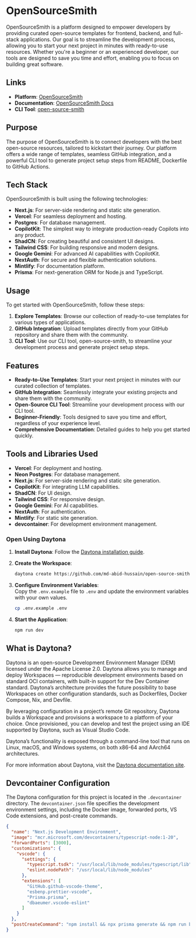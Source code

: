 # OpenSourceSmith

OpenSourceSmith is a platform designed to empower developers by providing curated open-source templates for frontend, backend, and full-stack applications. Our goal is to streamline the development process, allowing you to start your next project in minutes with ready-to-use resources. Whether you're a beginner or an experienced developer, our tools are designed to save you time and effort, enabling you to focus on building great software.

## Links

- **Platform**: [OpenSourceSmith](https://opensourcesmith.vercel.app/)
- **Documentation**: [OpenSourceSmith Docs](https://amomynus.mintlify.app/introduction)
- **CLI Tool**: [open-source-smith](https://www.npmjs.com/package/open-source-smith)

## Purpose

The purpose of OpenSourceSmith is to connect developers with the best open-source resources, tailored to kickstart their journey. Our platform offers a wide range of templates, seamless GitHub integration, and a powerful CLI tool to generate project setup steps from README, Dockerfile to GitHub Actions.

## Tech Stack

OpenSourceSmith is built using the following technologies:

- **Next.js**: For server-side rendering and static site generation.
- **Vercel**: For seamless deployment and hosting.
- **Postgres**: For database management.
- **CopilotKit**: The simplest way to integrate production-ready Copilots into any product.
- **ShadCN**: For creating beautiful and consistent UI designs.
- **Tailwind CSS**: For building responsive and modern designs.
- **Google Gemini**: For advanced AI capabilities with CopilotKit.
- **NextAuth**: For secure and flexible authentication solutions.
- **Mintlify**: For documentation platform.
- **Prisma**: For next-generation ORM for Node.js and TypeScript.

## Usage

To get started with OpenSourceSmith, follow these steps:

1. **Explore Templates**: Browse our collection of ready-to-use templates for various types of applications.
2. **GitHub Integration**: Upload templates directly from your GitHub repository and share them with the community.
3. **CLI Tool**: Use our CLI tool, open-source-smith, to streamline your development process and generate project setup steps.

## Features

- **Ready-to-Use Templates**: Start your next project in minutes with our curated collection of templates.
- **GitHub Integration**: Seamlessly integrate your existing projects and share them with the community.
- **Open-Source CLI Tool**: Streamline your development process with our CLI tool.
- **Beginner-Friendly**: Tools designed to save you time and effort, regardless of your experience level.
- **Comprehensive Documentation**: Detailed guides to help you get started quickly.

## Tools and Libraries Used

- **Vercel**: For deployment and hosting.
- **Neon Postgres**: For database management.
- **Next.js**: For server-side rendering and static site generation.
- **CopilotKit**: For integrating LLM capabilities.
- **ShadCN**: For UI design.
- **Tailwind CSS**: For responsive design.
- **Google Gemini**: For AI capabilities.
- **NextAuth**: For authentication.
- **Mintlify**: For static site generation.
- **devcontainer**: For development environment management.


### Open Using Daytona

1. **Install Daytona**: Follow the [Daytona installation guide](https://www.daytona.io/docs/installation/installation/).
2. **Create the Workspace**:
   ```bash
   daytona create https://github.com/md-abid-hussain/open-source-smith-daytona.git
   ```
3. **Configure Environment Variables**:  
   Copy the `.env.example` file to `.env` and update the environment variables with your own values.

   ```bash
   cp .env.example .env
   ```

4. **Start the Application**:
   ```bash
   npm run dev
   ```



## What is Daytona?

Daytona is an open-source Development Environment Manager (DEM) licensed under the Apache License 2.0. Daytona allows you to manage and deploy Workspaces — reproducible development environments based on standard OCI containers, with built-in support for the Dev Container standard. Daytona’s architecture provides the future possibility to base Workspaces on other configuration standards, such as Dockerfiles, Docker Compose, Nix, and Devfile.

By leveraging configuration in a project’s remote Git repository, Daytona builds a Workspace and provisions a workspace to a platform of your choice. Once provisioned, you can develop and test the project using an IDE supported by Daytona, such as Visual Studio Code.

Daytona’s functionality is exposed through a command-line tool that runs on Linux, macOS, and Windows systems, on both x86-64 and AArch64 architectures.

For more information about Daytona, visit the [Daytona documentation site](https://www.daytona.io/docs/).


## Devcontainer Configuration

The Daytona configuration for this project is located in the `.devcontainer` directory. The `devcontainer.json` file specifies the development environment settings, including the Docker image, forwarded ports, VS Code extensions, and post-create commands.

```json
{
  "name": "Next.js Development Environment",
  "image": "mcr.microsoft.com/devcontainers/typescript-node:1-20",
  "forwardPorts": [3000],
  "customizations": {
    "vscode": {
      "settings": {
        "typescript.tsdk": "/usr/local/lib/node_modules/typescript/lib",
        "eslint.nodePath": "/usr/local/lib/node_modules"
      },
      "extensions": [
        "GitHub.github-vscode-theme",
        "esbenp.prettier-vscode",
        "Prisma.prisma",
        "dbaeumer.vscode-eslint"
      ]
    }
  },
  "postCreateCommand": "npm install && npx prisma generate && npm run build"
}
```